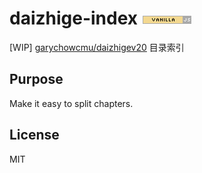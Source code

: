 # daizhige-index [![](assets/button.png)](http://vanilla-js.com)
[WIP] [garychowcmu/daizhigev20](https://github.com/garychowcmu/daizhigev20) 目录索引

## Purpose
Make it easy to split chapters.

## License
MIT
